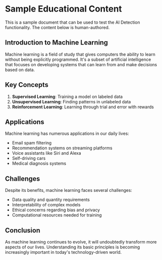 # Sample Educational Content

This is a sample document that can be used to test the AI Detection functionality. The content below is human-authored.

## Introduction to Machine Learning

Machine learning is a field of study that gives computers the ability to learn without being explicitly programmed. It's a subset of artificial intelligence that focuses on developing systems that can learn from and make decisions based on data.

## Key Concepts

1. **Supervised Learning**: Training a model on labeled data
2. **Unsupervised Learning**: Finding patterns in unlabeled data
3. **Reinforcement Learning**: Learning through trial and error with rewards

## Applications

Machine learning has numerous applications in our daily lives:

- Email spam filtering
- Recommendation systems on streaming platforms
- Voice assistants like Siri and Alexa
- Self-driving cars
- Medical diagnosis systems

## Challenges

Despite its benefits, machine learning faces several challenges:

- Data quality and quantity requirements
- Interpretability of complex models
- Ethical concerns regarding bias and privacy
- Computational resources needed for training

## Conclusion

As machine learning continues to evolve, it will undoubtedly transform more aspects of our lives. Understanding its basic principles is becoming increasingly important in today's technology-driven world.
